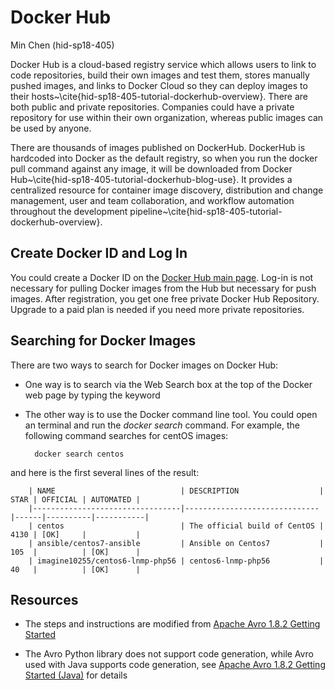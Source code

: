 # Docker Hub

Min Chen (hid-sp18-405) 

Docker Hub is a cloud-based registry service which allows users to link to code repositories, build their own images and test them, stores manually pushed images, and links to Docker Cloud so they can deploy images to their hosts~\cite{hid-sp18-405-tutorial-dockerhub-overview}. There are both public and private repositories. Companies could have a private repository for use within their own organization, whereas public images can be used by anyone. 

There are thousands of images published on DockerHub. DockerHub is hardcoded into Docker as the default registry, so when you run the docker pull command against any image, it will be downloaded from Docker Hub~\cite{hid-sp18-405-tutorial-dockerhub-blog-use}. It provides a centralized resource for container image discovery, distribution and change management, user and team collaboration, and workflow automation throughout the development pipeline~\cite{hid-sp18-405-tutorial-dockerhub-overview}.

## Create Docker ID and Log In
You could create a Docker ID on the [Docker Hub main page](https://hub.docker.com/). Log-in is not necessary for pulling Docker images from the Hub but necessary for push images. After registration, you get one free private Docker Hub Repository. Upgrade to a paid plan is needed if you need more private repositories.

## Searching for Docker Images
There are two ways to search for Docker images on Docker Hub:
* One way is to search via the Web Search box at the top of the Docker web page by typing the keyword
* The other way is to use the Docker command line tool. You could open an terminal and run the *docker search* command. For example, the following command searches for centOS images:

        docker search centos

and here is the first several lines of the result:

        | NAME                            | DESCRIPTION                  | STAR | OFFICIAL | AUTOMATED |
        |---------------------------------|------------------------------|------|----------|-----------|
        | centos                          | The official build of CentOS | 4130 | [OK]     |           |
        | ansible/centos7-ansible         | Ansible on Centos7           | 105  |          | [OK]      |
        | imagine10255/centos6-lnmp-php56 | centos6-lnmp-php56           | 40   |          | [OK]      |


## Resources

* The steps and instructions are modified from [Apache Avro 1.8.2 Getting Started](http://avro.apache.org/docs/1.8.2/gettingstartedpython.html)

* The Avro Python library does not support code generation, while Avro used with Java supports code generation, see [Apache Avro 1.8.2 Getting Started (Java)](http://avro.apache.org/docs/1.8.2/gettingstartedjava.html) for details






